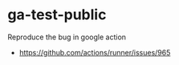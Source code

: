 # ga-test-public

Reproduce the bug in google action
- https://github.com/actions/runner/issues/965
